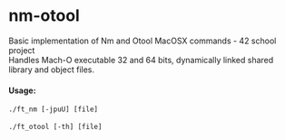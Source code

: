 # nm-otool
Basic implementation of Nm and Otool MacOSX commands - 42 school project<br>
Handles Mach-O executable 32 and 64 bits, dynamically linked shared library and object files.

<h4>Usage:</h4>

```./ft_nm [-jpuU] [file]```
<br /><br />
```./ft_otool [-th] [file]```
